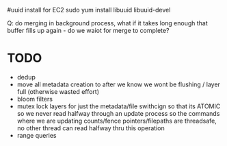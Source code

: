 #uuid install for EC2
sudo yum install libuuid libuuid-devel

Q: do merging in background process, what if it takes long enough that buffer fills up again - do we waiot for merge to complete?


# TODO
* dedup 
* move all metadata creation to after we know we wont be flushing / layer full (otherwise wasted effort)
* bloom filters
* mutex lock layers for just the metadata/file swithcign so that its ATOMIC so we never read halfway through an update process
    so the commands where we are updating counts/fence pointers/filepaths are threadsafe, no other thread can read halfway thru this operation
* range queries